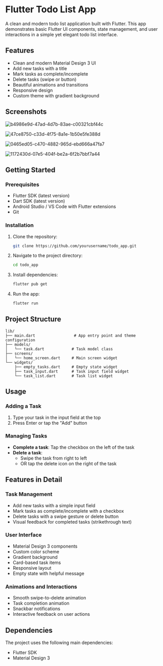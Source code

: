 # Flutter Todo List App

A clean and modern todo list application built with Flutter. This app demonstrates basic Flutter UI components, state management, and user interactions in a simple yet elegant todo list interface.

## Features

- Clean and modern Material Design 3 UI
- Add new tasks with a title
- Mark tasks as complete/incomplete
- Delete tasks (swipe or button)
- Beautiful animations and transitions
- Responsive design
- Custom theme with gradient background

## Screenshots
![b4986e9d-47ad-4d7b-83ae-c00321cbf44c](https://github.com/user-attachments/assets/7683424f-5e05-4cf1-811b-5817218d0572)

![47ce8750-c33d-4f75-8a1e-1b50e5fe388d](https://github.com/user-attachments/assets/6c3db8b6-33b3-4843-8c14-d6890c065677)

![0465ed05-c470-4882-965d-ebd666a47fa7](https://github.com/user-attachments/assets/8bdc0c85-0c04-414a-a7a6-e61a7a2f1d03)

![1172430d-07e5-404f-be2a-6f2b7bbf7a44](https://github.com/user-attachments/assets/8dc3bedb-d8c4-44bd-a2c2-3abd8794cfdc)

## Getting Started

### Prerequisites

- Flutter SDK (latest version)
- Dart SDK (latest version)
- Android Studio / VS Code with Flutter extensions
- Git

### Installation

1. Clone the repository:
   ```bash
   git clone https://github.com/yourusername/todo_app.git
   ```

2. Navigate to the project directory:
   ```bash
   cd todo_app
   ```

3. Install dependencies:
   ```bash
   flutter pub get
   ```

4. Run the app:
   ```bash
   flutter run
   ```

## Project Structure

```
lib/
├── main.dart                 # App entry point and theme configuration
├── models/
│   └── task.dart            # Task model class
├── screens/
│   └── home_screen.dart     # Main screen widget
└── widgets/
    ├── empty_tasks.dart     # Empty state widget
    ├── task_input.dart      # Task input field widget
    └── task_list.dart       # Task list widget
```

## Usage

### Adding a Task
1. Type your task in the input field at the top
2. Press Enter or tap the "Add" button

### Managing Tasks
- **Complete a task**: Tap the checkbox on the left of the task
- **Delete a task**: 
  - Swipe the task from right to left
  - OR tap the delete icon on the right of the task

## Features in Detail

### Task Management
- Add new tasks with a simple input field
- Mark tasks as complete/incomplete with a checkbox
- Delete tasks with a swipe gesture or delete button
- Visual feedback for completed tasks (strikethrough text)

### User Interface
- Material Design 3 components
- Custom color scheme
- Gradient background
- Card-based task items
- Responsive layout
- Empty state with helpful message

### Animations and Interactions
- Smooth swipe-to-delete animation
- Task completion animation
- Snackbar notifications
- Interactive feedback on user actions

## Dependencies

The project uses the following main dependencies:
- Flutter SDK
- Material Design 3
